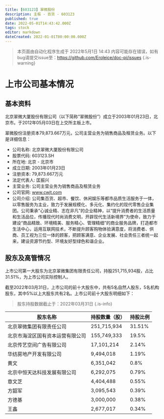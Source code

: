 ```yaml
---
title: [603123] 翠微股份
description: 主板 - 百货 - 603123
published: true
date: 2022-05-01T14:43:42.000Z
tags: stock
editor: markdown
dateCreated: 2022-01-01T00:00:00.000Z
---
```


> 本页面由自动化程序生成于 2022年5月1日 14:43
> 内容可能存在错误，如有bug请提交issue至：https://github.com/Eroleice/doc-pi/issues
{.is-warning}

# 上市公司基本情况

## 基本资料

北京翠微大厦股份有限公司（以下简称“翠微股份”）成立于2003年01月23日，北京市。于2012年05月03日在上交所主板上市。

翠微股份注册资本79,873.667万元，公司主营业务为销售商品及租赁业务。以下是详细信息：

- 公司名称: 北京翠微大厦股份有限公司
- 股票代码: 603123.SH
- 所在地: 北京 - 北京市
- 成立日期: 2003年01月23日
- 注册资本: 79,873.667万元
- 法定代表人: 匡振兴
- 主营业务: 公司主营业务为销售商品及租赁业务
- 公司官网: www.cwjt.com
- 公司介绍: 公司集百货、超市、餐饮、休闲娱乐等都市品质生活服务于一体，以零售服务为主业，致力于发展规模化、多元化、集约化的现代零售企业集团。公司秉承“心诚业精、志在非凡”的企业精神，以“提升消费者的生活质量和生活品位，传播现代时尚消费文明，开辟现代生活新境界”为使命，致力于建设“商品精致、环境精美、服务精心、管理精细”的商业服务品牌，打造都市生活中心，运用互联网技术，不断提升顾客购物体验满意度，将消费者、供商、员工视为三位一体的顾客，把顾客满意、企业发展、社会责任三者统一起来，建设资源节约型、环境友好型绿色和谐企业。


## 股东及高管情况

上市公司第一大股东为北京翠微集团有限责任公司，持股251,715,934股，占比31.51%，为上市公司实际控制人。

截至2022年03月31日，上市公司的前十大股东中，共有5名自然人股东，5名机构股东，其中5%以上大股东共有2名。上市公司前十大股东明细如下：

> 股东持股数据截止于：2022年03月31日
{.is-info}

| 股东名称 | 持股数量（股） | 持股比例 |
| --- | --- | --- |
| 北京翠微集团有限责任公司 | 251,715,934 | 31.51% |
| 北京市海淀区国有资本运营有限公司 | 155,749,333 | 19.5% |
| 北京传艺空间广告有限公司 | 17,101,214 | 2.14% |
| 华纺房地产开发有限公司 | 9,494,018 | 1.19% |
| 黄文 | 6,351,042 | 0.8% |
| 北京中恒天达科技发展有限公司 | 6,292,075 | 0.79% |
| 章文芝 | 4,404,488 | 0.55% |
| 方韶军 | 3,095,543 | 0.39% |
| 方德基 | 3,000,000 | 0.38% |
| 王鑫 | 2,677,017 | 0.34% |




